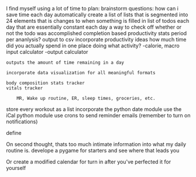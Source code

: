 I find myself using a lot of time to plan:
    brainstorm questions:
        how can i save time each day
            automatically create a list of lists that is segmented into 24 elements that is changes to when something is filled in
    list of todos each day that are essentially constant each day
    a way to check off whether or not the todo was accomplished
        completion based productivity stats
            period per ananlysis?
            output to csv
    incorporate productivity ideas
        how much time did you actually spend in one place doing what activity?
        -calorie, macro input calculator
        -output calculator
    
    outputs the amount of time remaining in a day

    incorporate data visualization for all meaningful formats

    body composition stats tracker
    vitals tracker

        MR, Wake up routine, ER, sleep times, groceries, etc.

store every workout as a list
incorporate the python date module
use the iCal python module
use crons to send reminder emails (remember to turn on notifications)

define 

On second thought, thats too much intimate information into what my daily routine is.
    develope a pygame for starters and see where that leads you

Or create a modified calendar for turn in after you've perfected it for yourself

<!-- 
side note: find out who is responsible for grading in the upcoming classes to better prepare to complete assignments assignments  
-->
